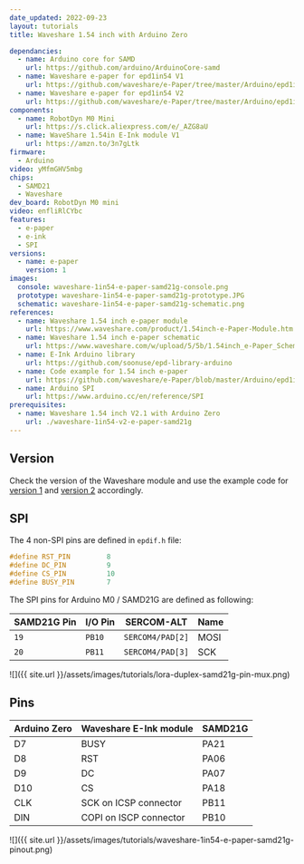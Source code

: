 ```yaml
---
date_updated: 2022-09-23
layout: tutorials
title: Waveshare 1.54 inch with Arduino Zero

dependancies:
  - name: Arduino core for SAMD
    url: https://github.com/arduino/ArduinoCore-samd
  - name: Waveshare e-paper for epd1in54 V1
    url: https://github.com/waveshare/e-Paper/tree/master/Arduino/epd1in54
  - name: Waveshare e-paper for epd1in54 V2
    url: https://github.com/waveshare/e-Paper/tree/master/Arduino/epd1in54_V2
components:
  - name: RobotDyn M0 Mini
    url: https://s.click.aliexpress.com/e/_AZG8aU
  - name: WaveShare 1.54in E-Ink module V1
    url: https://amzn.to/3n7gLtk
firmware:
  - Arduino
video: yMfmGHV5mbg
chips:
  - SAMD21
  - Waveshare
dev_board: RobotDyn M0 mini
video: enfliRlCYbc
features:
  - e-paper
  - e-ink
  - SPI
versions:
  - name: e-paper
    version: 1
images:
  console: waveshare-1in54-e-paper-samd21g-console.png
  prototype: waveshare-1in54-e-paper-samd21g-prototype.JPG
  schematic: waveshare-1in54-e-paper-samd21g-schematic.png
references:
  - name: Waveshare 1.54 inch e-paper module
    url: https://www.waveshare.com/product/1.54inch-e-Paper-Module.htm
  - name: Waveshare 1.54 inch e-paper schematic
    url: https://www.waveshare.com/w/upload/5/5b/1.54inch_e-Paper_Schematic.pdf
  - name: E-Ink Arduino library
    url: https://github.com/soonuse/epd-library-arduino
  - name: Code example for 1.54 inch e-paper
    url: https://github.com/waveshare/e-Paper/blob/master/Arduino/epd1in54/epd1in54.ino
  - name: Arduino SPI
    url: https://www.arduino.cc/en/reference/SPI
prerequisites:
  - name: Waveshare 1.54 inch V2.1 with Arduino Zero
    url: ./waveshare-1in54-v2-e-paper-samd21g
---
```


## Version

Check the version of the Waveshare module and use the example code for [version 1](https://github.com/waveshare/e-Paper/tree/master/Arduino/epd1in54) and [version 2](https://github.com/waveshare/e-Paper/tree/master/Arduino/epd1in54_V2) accordingly.

## SPI

The 4 non-SPI pins are defined in `epdif.h` file:

```c
#define RST_PIN         8
#define DC_PIN          9
#define CS_PIN          10
#define BUSY_PIN        7
```

The SPI pins for Arduino M0 / SAMD21G are defined as following:

| SAMD21G Pin | I/O Pin | SERCOM-ALT | Name |
| ------ | ------ | ------ | ------ |
| `19` | `PB10` | `SERCOM4/PAD[2]` | MOSI |
| `20` | `PB11` | `SERCOM4/PAD[3]` | SCK |

![]({{ site.url }}/assets/images/tutorials/lora-duplex-samd21g-pin-mux.png)

## Pins

| Arduino Zero | Waveshare E-Ink module | SAMD21G
| ------ | ------ | ------
| D7 | BUSY | PA21
| D8 | RST | PA06
| D9 | DC | PA07
| D10 | CS | PA18
| CLK | SCK on ICSP connector | PB11
| DIN | COPI on ISCP connector | PB10

![]({{ site.url }}/assets/images/tutorials/waveshare-1in54-e-paper-samd21g-pinout.png)
